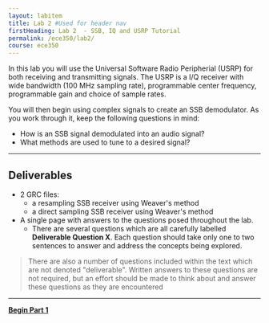 ```yaml
---
layout: labitem
title: Lab 2 #Used for header nav
firstHeading: Lab 2  - SSB, IQ and USRP Tutorial
permalink: /ece350/lab2/
course: ece350
---
```


In this lab you will use the Universal Software Radio Peripherial (USRP) for both receiving and transmitting signals. The USRP is a I/Q receiver with wide bandwidth (100 MHz sampling rate), programmable center frequency, programmable gain and choice of sample rates.

You will then begin using complex signals to create an SSB demodulator. As you work through it, keep the following questions in mind:

- How is an SSB signal demodulated into an audio signal?
- What methods are used to tune to a desired signal?

---

## Deliverables

- 2 GRC files:
  - a resampling SSB receiver using Weaver\'s method
  - a direct sampling SSB receiver using Weaver\'s method
- A single page with answers to the questions posed throughout the lab.
  - There are several questions which are all carefully labelled **Deliverable Question X**. Each question should take only one to two sentences to answer and address the concepts being explored.

>There are also a number of questions included within the text which are not denoted "deliverable". Written answers to these questions are not required, but an effort should be made to think about and answer these questions as they are encountered

---

[**Begin Part 1**](USRP-IQ.md)
